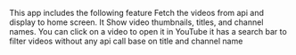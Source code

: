 This app includes the following feature
Fetch the videos from api and display to home screen.
It Show video thumbnails, titles, and channel names.
You can click on a video to open it in YouTube
it has a search bar to filter videos without any api call base on title and channel name
